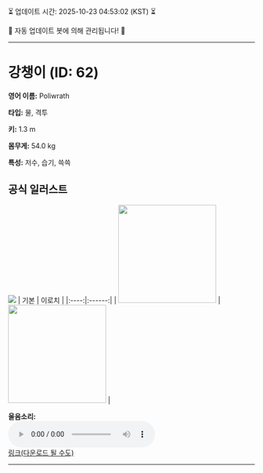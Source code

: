 
⏳ 업데이트 시간: 2025-10-23 04:53:02 (KST) ⏳

🤖 자동 업데이트 봇에 의해 관리됩니다! 🤖

---

# 강챙이 (ID: 62)
**영어 이름:** Poliwrath

**타입:** 물, 격투

**키:** 1.3 m

**몸무게:** 54.0 kg

**특성:** 저수, 습기, 쓱쓱

## 공식 일러스트
![](https://raw.githubusercontent.com/PokeAPI/sprites/master/sprites/pokemon/other/official-artwork/62.png)
| 기본 | 이로치 |
|:----:|:------:|
| <img src="http://play.pokemonshowdown.com/sprites/ani/poliwrath.gif" width="200"> | <img src="http://play.pokemonshowdown.com/sprites/ani-shiny/poliwrath.gif" width="200"> |

**울음소리:**<br><audio controls src="https://raw.githubusercontent.com/PokeAPI/cries/main/cries/pokemon/latest/62.ogg"></audio><br> [링크(다운로드 될 수도)](https://raw.githubusercontent.com/PokeAPI/cries/main/cries/pokemon/latest/62.ogg)


---
